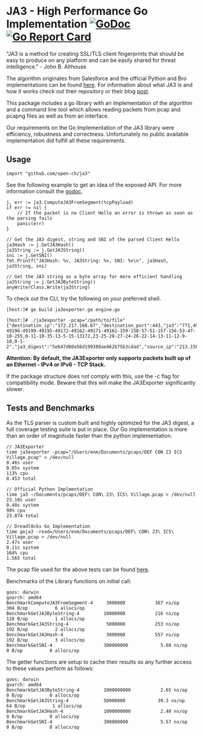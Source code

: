 # JA3 - High Performance Go Implementation [![GoDoc](https://godoc.org/github.com/open-ch/ja3?status.svg)](https://godoc.org/github.com/open-ch/ja3) [![Go Report Card](https://goreportcard.com/badge/github.com/open-ch/ja3)](https://goreportcard.com/report/github.com/open-ch/ja3)

"JA3 is a method for creating SSL/TLS client fingerprints that should be easy to produce on any platform and can be easily shared for threat intelligence." - John B. Althouse

The algorithm originates from Salesforce and the official Python and Bro implementations can be found [here](https://github.com/salesforce/ja3). For information about what JA3 is and how it works check out their repository or their blog [post](https://engineering.salesforce.com/open-sourcing-ja3-92c9e53c3c41).

This package includes a go library with an implementation of the algorithm and a command line tool which allows reading packets from pcap and pcapng files as well as from an interface.

Our requirements on the Go Implementation of the JA3 library were efficiency, robustness and correctness. Unfortunately no public available implementation did fulfill all these requirements.

## Usage

```
import "github.com/open-ch/ja3"
```
See the following example to get an idea of the exposed API. For more information consult the [godoc](https://godoc.org/github.com/open-ch/ja3).

```
j, err := ja3.ComputeJA3FromSegment(tcpPayload)
if err != nil {
    // If the packet is no Client Hello an error is thrown as soon as the parsing fails
    panic(err)
}

// Get the JA3 digest, string and SNI of the parsed Client Hello
ja3Hash := j.GetJA3Hash()
ja3String := j.GetJA3String()
sni := j.GetSNI()
fmt.Printf("JA3Hash: %v, JA3String: %v, SNI: %v\n", ja3Hash, ja3String, sni)

// Get the JA3 string as a byte array for more efficient handling
ja3String := j.GetJA3ByteString()
anyWriterClass.Write(ja3String)
```

To check out the CLI, try the following on your preferred shell.
```
[host:]# go build ja3exporter.go engine.go

[host:]# ./ja3exporter -pcap="/path/to/file"
{"destination_ip":"172.217.168.67","destination_port":443,"ja3":"771,49200-49196-49199-49195-49172-49162-49171-49161-159-158-57-51-157-156-53-47-10-255,0-11-10-35-13-5-15-13172,23-25-28-27-24-26-22-14-13-11-12-9-10,0-1-2","ja3_digest":"5e647d60a56d199388ae462b75b3cdad","source_ip":"213.156.236.180","source_port":34577,"sni":"www.google.ch","timestamp":1537516825571014000}
```

**Attention: By default, the JA3Exporter only supports packets built up of an Ethernet - IPv4 or IPv6 - TCP Stack.**

If the package structure does not comply with this, use the -c flag for compatibility mode. Beware that this will make the JA3Exporter significantly slower.

## Tests and Benchmarks
As the TLS parser is custom built and highly optimized for the JA3 digest, a full coverage testing suite is put in place.
Our Go implementation is more than an order of magnitude faster than the python implementation.

```
// JA3Exporter
time ja3exporter -pcap="/Users/enm/Documents/pcaps/DEF CON 23 ICS Village.pcap" > /dev/null
0.46s user
0.05s system
113% cpu
0.453 total

// Official Python Implmentation
time ja3 ~/Documents/pcaps/DEF\ CON\ 23\ ICS\ Village.pcap > /dev/null
23.10s user
0.40s system
98% cpu
23.874 total

// Dreadl0cks Go Implementation
time goja3 -read=/Users/enm/Documents/pcaps/DEF\ CON\ 23\ ICS\ Village.pcap > /dev/null
2.47s user
0.11s system
164% cpu
1.565 total
```

The pcap file used for the above tests can be found [here](https://www.defcon.org/html/defcon-23/dc-23-index.html).

Benchmarks of the Library functions on initial call:
```
goos: darwin
goarch: amd64
BenchmarkComputeJA3FromSegment-4   	 3000000	       367 ns/op	     304 B/op	       6 allocs/op
BenchmarkGetJA3ByteString-4        	10000000	       216 ns/op	     128 B/op	       1 allocs/op
BenchmarkGetJA3String-4            	 5000000	       253 ns/op	     192 B/op	       2 allocs/op
BenchmarkGetJA3Hash-4              	 3000000	       557 ns/op	     192 B/op	       3 allocs/op
BenchmarkGetSNI-4                  	300000000	         5.60 ns/op	       0 B/op	       0 allocs/op
```
The getter functions are setup to cache their results so any further access to these values perform as follows:
```
goos: darwin
goarch: amd64
BenchmarkGetJA3ByteString-4        	1000000000	         2.65 ns/op	       0 B/op	       0 allocs/op
BenchmarkGetJA3String-4            	50000000	        39.3 ns/op	      64 B/op	       1 allocs/op
BenchmarkGetJA3Hash-4              	1000000000	         2.40 ns/op	       0 B/op	       0 allocs/op
BenchmarkGetSNI-4                  	300000000	         5.57 ns/op	       0 B/op	       0 allocs/op
```
